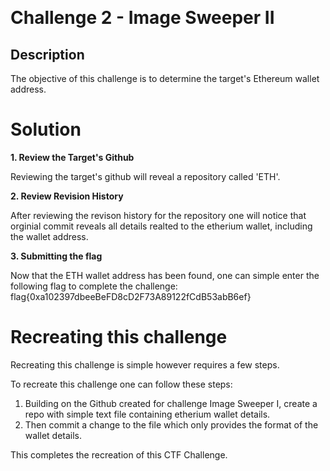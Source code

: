﻿﻿

# Challenge 2 - Image Sweeper II

## Description

The objective of this challenge is to determine the target's Ethereum wallet address. 

# Solution
**1. Review the Target's Github**

Reviewing the target's github will reveal a repository called 'ETH'.
 
**2. Review Revision History**

After reviewing the revison history for the repository one will notice that orginial commit reveals all details realted 
to the etherium wallet, including the wallet address.

**3. Submitting the flag**

Now that the ETH wallet address has been found, one can simple enter the following flag to complete the challenge:
flag{0xa102397dbeeBeFD8cD2F73A89122fCdB53abB6ef}

# Recreating this challenge 
Recreating this challenge is simple however requires a few steps.

To recreate this challenge one can follow these steps:

1. Building on the Github created for challenge Image Sweeper I, create a repo with simple text file containing etherium wallet details.
2. Then commit a change to the file which only provides the format of the wallet details.

This completes the recreation of this CTF Challenge. 

